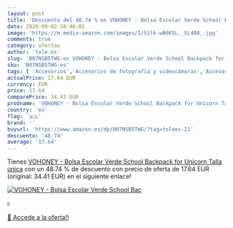 ```yaml
---
layout: post
title: 'Descuento del 48.74 % en VOHONEY - Bolsa Escolar Verde School Bac'
date: 2020-09-02 16:46:02
image: 'https://m.media-amazon.com/images/I/51lk-wB6K5L._SL400_.jpg'
comments: true
category: ofertas
author: 'tole.es'
slug: 'B07NSB5TWG-es VOHONEY - Bolsa Escolar Verde School Backpack for Unicorn...'
sku: 'B07NSB5TWG-es'
tags: [ 'Accesorios','Accesorios de fotografía y videocámaras','Accesorios para portátiles y netbooks','Bolsas y fundas para cámaras compactas','Bolsas y fundas para cámaras digitales','Bolsas y fundas para cámaras,  videocámaras y prismáticos','Bolsas y fundas para portátiles y netbooks','Electrónica','Fotografía y videocámaras','Informática','Mochilas para portátiles y netbooks','backpack','escolar', ]
actualPrice: 17.64 EUR
currency: EUR
price: 17.64
comparePrice: 34.41 EUR
prodname: 'VOHONEY - Bolsa Escolar Verde School Backpack for Unicorn Talla única'
country: 'es'
flag: '🇪🇸'
brand: ''
buyurl: 'https://www.amazon.es/dp/B07NSB5TWG/?tag=tolees-21'
descuento: '48.74'
average: '17.64'
---
```


Tienes [VOHONEY - Bolsa Escolar Verde School Backpack for Unicorn Talla única](https://www.amazon.es/dp/B07NSB5TWG/?tag=tolees-21) con un 48.74 % de descuento con precio de oferta de 17.64 EUR (original: 34.41 EUR) en el siguiente enlace!

[![VOHONEY - Bolsa Escolar Verde School Bac](https://m.media-amazon.com/images/I/51lk-wB6K5L._SL400_.jpg)](https://www.amazon.es/dp/B07NSB5TWG/?tag=tolees-21)

ℹ️:


[🛒 Accede a la oferta!!](https://www.amazon.es/dp/B07NSB5TWG/?tag=tolees-21)
